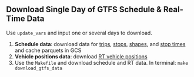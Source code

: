 ## Download Single Day of GTFS Schedule & Real-Time Data

Use `update_vars` and input one or several days to download. 

1. **Schedule data**: download data for [trips](./download_trips.py), [stops](./download_stops.py), [shapes](./download_shapes.py), and [stop times](./download_stop_times.py) and cache parquets in GCS
1. **Vehicle positions data**: download [RT vehicle positions](./download_vehicle_positions.py)
1. Use the `Makefile` and download schedule and RT data. In terminal: `make download_gtfs_data`